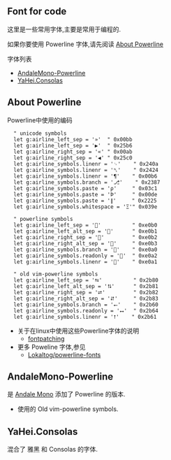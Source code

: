 Font for code
-------------

这里是一些常用字体,主要是常用于编程的.

如果你要使用 Powerline 字体,请先阅读 [About Powerline](#about-powerline)

字体列表

* [AndaleMono-Powerline](#andaleMono-powerline)
* [YaHei.Consolas](#yahei.consolas)

About Powerline
----------------------

Powerline中使用的编码

```viml
  " unicode symbols
  let g:airline_left_sep = '»'  " 0x00bb
  let g:airline_left_sep = '▶'  " 0x25b6
  let g:airline_right_sep = '«' " 0x00ab
  let g:airline_right_sep = '◀' " 0x25c0
  let g:airline_symbols.linenr = '␊'    " 0x240a
  let g:airline_symbols.linenr = '␤'    " 0x2424
  let g:airline_symbols.linenr = '¶'    " 0x00b6
  let g:airline_symbols.branch = '⎇'    " 0x2387
  let g:airline_symbols.paste = 'ρ'     " 0x03c1
  let g:airline_symbols.paste = 'Þ'     " 0x00de
  let g:airline_symbols.paste = '∥'     " 0x2225
  let g:airline_symbols.whitespace = 'Ξ'" 0x039e

  " powerline symbols
  let g:airline_left_sep = ''          " 0xe0b0
  let g:airline_left_alt_sep = ''      " 0xe0b1
  let g:airline_right_sep = ''         " 0xe0b2
  let g:airline_right_alt_sep = ''     " 0xe0b3
  let g:airline_symbols.branch = ''    " 0xe0a0
  let g:airline_symbols.readonly = ''  " 0xe0a2
  let g:airline_symbols.linenr = ''    " 0xe0a1

  " old vim-powerline symbols
  let g:airline_left_sep = '⮀'          " 0x2b80
  let g:airline_left_alt_sep = '⮁'      " 0x2b81
  let g:airline_right_sep = '⮂'         " 0x2b82
  let g:airline_right_alt_sep = '⮃'     " 0x2b83
  let g:airline_symbols.branch = '⭠'    " 0x2b60
  let g:airline_symbols.readonly = '⭤'  " 0x2b64
  let g:airline_symbols.linenr = '⭡'    " 0x2b61
```


* 关于在linux中使用这些Powerline字体的说明
    * [fontpatching](https://powerline.readthedocs.org/en/latest/fontpatching.html)
* 更多 Poweline 字体,参见
    * [Lokaltog/powerline-fonts](https://github.com/Lokaltog/powerline-fonts)

AndaleMono-Powerline
---------------------

是 [Andale Mono](http://en.wikipedia.org/wiki/Andale_Mono) 添加了 Powerline 的版本.

* 使用的 Old vim-powerline symbols.

YaHei.Consolas
---------------

混合了 雅黑 和 Consolas 的字体.
